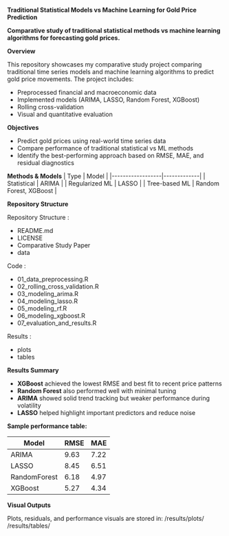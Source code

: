 **Traditional Statistical Models vs Machine Learning for Gold Price Prediction**

**Comparative study of traditional statistical methods vs machine learning algorithms for forecasting gold prices.**



**Overview**

This repository showcases my comparative study project comparing traditional time series models and machine learning algorithms to predict gold price movements. The project includes:
- Preprocessed financial and macroeconomic data
- Implemented models (ARIMA, LASSO, Random Forest, XGBoost)
- Rolling cross-validation
- Visual and quantitative evaluation


**Objectives**

- Predict gold prices using real-world time series data
- Compare performance of traditional statistical vs ML methods
- Identify the best-performing approach based on RMSE, MAE, and residual diagnostics



**Methods & Models**
| Type              | Model       |
|------------------|-------------|
| Statistical       | ARIMA       |
| Regularized ML    | LASSO       |
| Tree-based ML     | Random Forest, XGBoost |

**Repository Structure**


Repository Structure :
- README.md                      
- LICENSE                          
- Comparative Study Paper       
- data                          

Code :                           
- 01_data_preprocessing.R
- 02_rolling_cross_validation.R
- 03_modeling_arima.R
- 04_modeling_lasso.R
- 05_modeling_rf.R
- 06_modeling_xgboost.R
- 07_evaluation_and_results.R

Results :                       
- plots
- tables



**Results Summary**

- **XGBoost** achieved the lowest RMSE and best fit to recent price patterns
- **Random Forest** also performed well with minimal tuning
- **ARIMA** showed solid trend tracking but weaker performance during volatility
- **LASSO** helped highlight important predictors and reduce noise

**Sample performance table:**

| Model       | RMSE  | MAE   |
|-------------|-------|-------|
| ARIMA       | 9.63  | 7.22  |
| LASSO       | 8.45  | 6.51  |
| RandomForest| 6.18  | 4.97  |
| XGBoost     | 5.27  | 4.34  |



**Visual Outputs**

Plots, residuals, and performance visuals are stored in:
/results/plots/
/results/tables/
